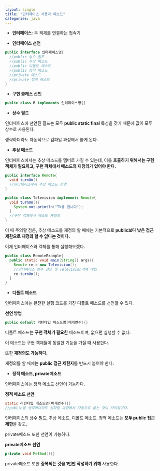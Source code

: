```yaml
---
layout: single
title: "인터페이스 사용과 메소드"
categories: java
---
```


- **인터페이스**: 두 객체를 연결하는 접속기

- **인터페이스 선언**

```java
public interface 인터페이스명{
  //public 상수 필드
  //public 추상 메소드
  //public 디폴트 메소드
  //public 정적 메소드
  //private 메소드
  //private 정적 메소드
}
```

- **구현 클래스 선언**

```java
public class B implements 인터페이스명{}
```

- **상수 필드**

인터페이스에 선언된 필드는 모두 **public static final** 특성을 갖기 때문에 값이 모두 상수로 사용된다.

생략하더라도 자동적으로 컴파일 과정에서 붙게 된다.

- **추상 메소드**

인터페이스에서는 추상 메소드를 멤버로 가질 수 있는데, 이를 **호출하기 위해서는 구현 객체가 필요하고, 구현 객체에서 메소드의 재정의가 있어야 한다.**

```java
public interface Remote{
  void turnOn()
  //인터페이스에서 추상 메소드 선언
}

public class Television implements Remote{
  void turnOn(){
    System.out.println("TV를 켭니다");
  }
  //구현 객체에서 메소드 재정의
}
```

이 때 주의할 점은, 추상 메소드를 재정의 할 때에는 기본적으로 **public보다 낮은 접근 제한으로 재정의 할 수 없다는 것이다.**

이제 인터페이스와 객체를 통해 실행해보겠다.

```java
public class RemoteExample{
  public static void main(String[] args){
    Remote re = new Television();
    //인터페이스 변수 선언 및 Television객체 대입
    re.turnOn();
  }
}
```

- **디폴트 메소드**

인터페이스에는 완전한 실행 코드를 가진 디폴트 메소드를 선언할 수 있다.

**선언 방법**

```java
public default 리턴타입 메소드명(매개변수){}
```

디폴트 메소드는 **구현 객체가 필요한** 메소드이며, 없으면 실행할 수 없다.

이 메소드는 구현 객체들이 동일한 기능을 가질 때 사용한다.

또한 **재정의도 가능하다.**

재정의를 할 때에는 **public 접근 제한자**를 반드시 붙여야 한다.

- **정적 메소드, private메소드**

인터페이스에는 정적 메소드 선언이 가능하다.

**정적 메소드 선언**

```java
static 리턴타입 메소드명(매개변수){}
//public을 생략하더라도 컴파일 과정에서 자동으로 붙는 것이 차이점이다.
```

인터페이스의 상수 필드, 추상 메소드, 디폴드 메소드, 정적 메소드는 **모두 public 접근 제한**을 갖고,

private메소드 또한 선언이 가능하다.

**private메소드 선언**

```java
private void Method(){}
```

private메소드 또한 **중복되는 것을 1번만 작성하기 위해** 사용한다.





